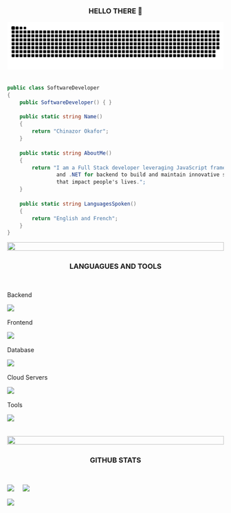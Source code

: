 <h3 align="center"> HELLO THERE 👋 </h3>

<picture>
  <source media="(prefers-color-scheme: dark)" srcset="https://raw.githubusercontent.com/platane/platane/output/github-contribution-grid-snake-dark.svg">
  <source media="(prefers-color-scheme: light)" srcset="https://raw.githubusercontent.com/platane/platane/output/github-contribution-grid-snake.svg">
  <img alt="github contribution grid snake animation" src="https://raw.githubusercontent.com/platane/platane/output/github-contribution-grid-snake.svg">
</picture>

```csharp

public class SoftwareDeveloper 
{
    public SoftwareDeveloper() { }

    public static string Name()
    {
        return "Chinazor Okafor";
    }

    public static string AboutMe()
    {
        return "I am a Full Stack developer leveraging JavaScript frameworks for frontend
                and .NET for backend to build and maintain innovative software applications
                that impact people's lives.";
    }

    public static string LanguagesSpoken()
    {
        return "English and French";
    }
}
```

<img src="https://i.imgur.com/dBaSKWF.gif" height="20" width="100%">

<h3 align="center">LANGUAGUES AND TOOLS</h3>

<br/>

Backend
<p align="left">
  <a href="https://skillicons.dev">
    <img src="https://skillicons.dev/icons?i=cs,dotnet" />
  </a>
</p>

Frontend
<p align="left">
  <a href="https://skillicons.dev">
    <img src="https://skillicons.dev/icons?i=html,css,bootstrap,js,ts,react,vue,angular" />
  </a>
</p>

Database
<p align="left">
  <a href="https://skillicons.dev">
    <img src="https://skillicons.dev/icons?i=mongodb,mysql,postgresql" />
  </a>
</p>

Cloud Servers
<p align="left">
  <a href="https://skillicons.dev">
    <img src="https://skillicons.dev/icons?i=azure,firebase" />
  </a>
</p>

Tools
<p align="left">
  <a href="https://skillicons.dev">
    <img src="https://skillicons.dev/icons?i=git,github,gitlab,docker,vscode,postman,visualstudio,redis,rabbitmq,kubernetes" />
  </a>
</p>

<br/>

<img src="https://i.imgur.com/dBaSKWF.gif" height="20" width="100%">

<h3 align="center">GITHUB STATS</h3>
<br/>

![](https://github-readme-stats.vercel.app/api?username=Fred-Michael&theme=calm&hide_border=false&include_all_commits=false&count_private=false)&nbsp;&nbsp;&nbsp;&nbsp;
![](https://github-readme-streak-stats.herokuapp.com/?user=Fred-Michael&theme=calm&hide_border=false)

[![](https://visitcount.itsvg.in/api?id=Fred-Michael&icon=0&color=0)](https://visitcount.itsvg.in)
